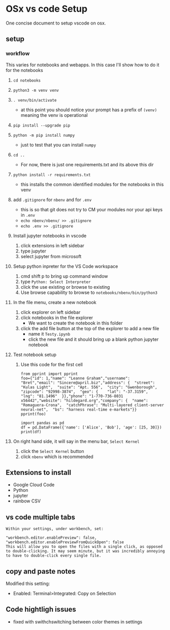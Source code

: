 # OSx vs code Setup


One concise document to setup vscode on osx.

##  setup


### workflow

    
This varies for notebooks and webapps.  In this case I'll show how to do it for the notebooks
1. `cd notebooks`
5.  `python3 -m venv venv`
6.  `. venv/bin/activate`
    - at this point you should notice your prompt has a prefix of `(venv)` meaning the venv is operational
7.  `pip install --upgrade pip`
8.  `python -m pip install numpy`
    - just to test that you can install `numpy`
9. `cd ..`
    - For now, there is just one requirements.txt and its above this dir
9. `python install -r requirements.txt`
    - this installs the common identified modules for the notebooks in this venv
7. add `.gitignore` for `nbenv` and for `.env`
    - this is so that git does not try to CM your modules nor your api keys in `.env`
    - `echo nbenv/nbenv/ >> .gitignore`
    - `echo .env >> .gitignore`


4. Install jupyter notebooks in vscode
    1. click extensions in left sidebar
    2. type jupyter<CR>
    3. select jupyter from microsoft
5. Setup python inpreter for the VS Code workspace
    1. cmd shift p to bring up command window
    2. type `Python: Select Interpreter`
    3. click the use existing or browse to existing
    3. Use browse capability to browse to `notebooks/nbenv/bin/python3`
6. In the file menu, create a new notebook
    1. click explorer on left sidebar
    2. click notebooks in the file explorer
        - We want to create the notebook in this folder
    3. click the add file button at the top of the explorer to add a new file
        - name it `Testy.ipynb`
        - click the new file and it should bring up a blank python jupyter notebook
6. Test notebook setup
    1. Use this code for the first cell

        ```
        from pprint import pprint
        foo={"id": 1,"name": "Leanne Graham","username": "Bret","email": "Sincere@april.biz","address": {  "street": "Kulas Light",  "suite": "Apt. 556",  "city": "Gwenborough",  "zipcode": "92998-3874",  "geo": {    "lat": "-37.3159",    "lng": "81.1496"  }},"phone": "1-770-736-8031 x56442","website": "hildegard.org","company": {  "name": "Romaguera-Crona",  "catchPhrase": "Multi-layered client-server neural-net",  "bs": "harness real-time e-markets"}}
        pprint(foo)

        import pandas as pd
        df = pd.DataFrame({'name': ['Alice', 'Bob'], 'age': [25, 30]})
        print(df)
        ```
7. On right hand side, it will say in the menu bar, `Select Kernel`
    1. click the `Select Kernel` button
    2. click `nbenv` which is recommended



## Extensions to install

* Google Cloud Code
* Python
* jupyter
* rainbow CSV


## vs code multiple tabs

```
Within your settings, under workbench, set:

"workbench.editor.enablePreview": false,
"workbench.editor.enablePreviewFromQuickOpen": false
This will allow you to open the files with a single click, as opposed to double-clicking. It may seem minute, but it was incredibly annoying to have to double-click every single file.
```


## copy and paste notes

Modified this setting:

* Enabled: Terminal>Integrated: Copy on Selection


## Code hightligh issues

* fixed with swithchswitching between color themes in settings
